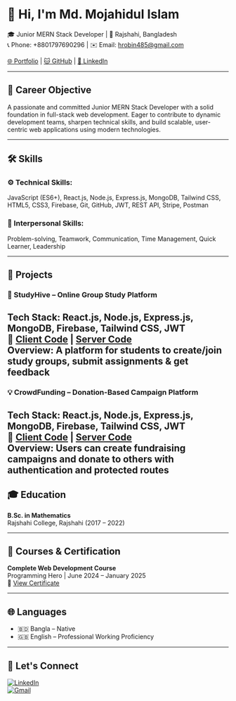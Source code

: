 # 👋 Hi, I'm Md. Mojahidul Islam

🎓 Junior MERN Stack Developer | 📍 Rajshahi, Bangladesh  
📞 Phone: +8801797690296 | ✉️ Email: hrobin485@gmail.com

[🌐 Portfolio](https://dynamic-donut-6abc0e.netlify.app/) | [🐱 GitHub](https://github.com/hrobin485) | [🔗 LinkedIn](https://www.linkedin.com/in/mojahidul-islam143/)

---

## 🎯 Career Objective

A passionate and committed Junior MERN Stack Developer with a solid foundation in full-stack web development. Eager to contribute to dynamic development teams, sharpen technical skills, and build scalable, user-centric web applications using modern technologies.

---

## 🛠️ Skills

### ⚙️ Technical Skills:
JavaScript (ES6+), React.js, Node.js, Express.js, MongoDB, Tailwind CSS, HTML5, CSS3, Firebase, Git, GitHub, JWT, REST API, Stripe, Postman

### 🤝 Interpersonal Skills:
Problem-solving, Teamwork, Communication, Time Management, Quick Learner, Leadership

---

## 💼 Projects

### 🚀 StudyHive – Online Group Study Platform  
**Tech Stack:** React.js, Node.js, Express.js, MongoDB, Firebase, Tailwind CSS, JWT  
🔗 [Client Code](#) | [Server Code](#)  
**Overview:** A platform for students to create/join study groups, submit assignments & get feedback  
---

### 💡 CrowdFunding – Donation-Based Campaign Platform  
**Tech Stack:** React.js, Node.js, Express.js, MongoDB, Firebase, Tailwind CSS, JWT  
🔗 [Client Code](#) | [Server Code](#)  
**Overview:** Users can create fundraising campaigns and donate to others with authentication and protected routes  
---

## 🎓 Education

**B.Sc. in Mathematics**  
Rajshahi College, Rajshahi (2017 – 2022)

---

## 📜 Courses & Certification

**Complete Web Development Course**  
Programming Hero | June 2024 – January 2025  
📄 [View Certificate](https://drive.google.com/file/d/1q5fyy53TbGkah6flflSpC3uAZwdTz_Zm/view)

---

## 🌐 Languages

- 🇧🇩 Bangla – Native  
- 🇬🇧 English – Professional Working Proficiency

---

## 🧭 Let's Connect

[![LinkedIn](https://img.shields.io/badge/-LinkedIn-blue?style=flat-square&logo=linkedin&logoColor=white)](https://www.linkedin.com/in/mojahidul-islam143/)  
[![Gmail](https://img.shields.io/badge/-Gmail-red?style=flat-square&logo=gmail&logoColor=white)](mailto:hrobin485@gmail.com)

